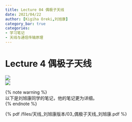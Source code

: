 ```yaml
---
title: Lecture 04 偶极子天线 
date: 2021/04/22
author: [Kigiha Oreki,刘旭康]
category_bar: true
categories: 
- 学习笔记
- 天线与通信传输原理
---
```

# Lecture 4 偶极子天线
![](https://cdn.jsdelivr.net/gh/l61012345/Pic/img/5694F3B43C86B30F56B20322A9C96071.png)  
![](https://cdn.jsdelivr.net/gh/l61012345/Pic/img/2B207B031170016D90FFCCA11DC39411.png)  

{% note warning %}  
以下是刘旭康同学的笔记，他的笔记更为详细。  
{% endnote %}

{% pdf /files/天线_刘旭康版本/03_偶极子天线_刘旭康.pdf %}